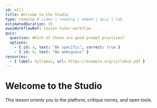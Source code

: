 ```yaml
---
id: m1l1
title: Welcome to the Studio
type: reading # video | reading | embed | quiz | lab
estimatedDuration: 15
owuiWorkflowRef: lesson-tutor-workflow
quiz:
  question: Which of these are good prompt practices?
  options:
    - { id: a, text: "Be specific", correct: true }
    - { id: b, text: "Be ambiguous" }
resources:
  - { label: Syllabus, url: https://example.org/syllabus.pdf }
---
```


# Welcome to the Studio

This lesson orients you to the platform, critique norms, and open tools.

